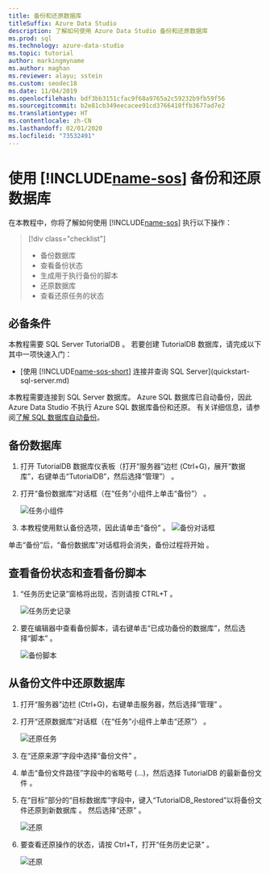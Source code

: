 ```yaml
---
title: 备份和还原数据库
titleSuffix: Azure Data Studio
description: 了解如何使用 Azure Data Studio 备份和还原数据库
ms.prod: sql
ms.technology: azure-data-studio
ms.topic: tutorial
author: markingmyname
ms.author: maghan
ms.reviewer: alayu; sstein
ms.custom: seodec18
ms.date: 11/04/2019
ms.openlocfilehash: bdf3bb3151cfac9f68a9765a2c59232b9fb59f56
ms.sourcegitcommit: b2e81cb349eecacee91cd3766410ffb3677ad7e2
ms.translationtype: HT
ms.contentlocale: zh-CN
ms.lasthandoff: 02/01/2020
ms.locfileid: "73532491"
---
```

# <a name="backup-and-restore-databases-using-includename-sosincludesname-sos-shortmd"></a>使用 [!INCLUDE[name-sos](../includes/name-sos-short.md)] 备份和还原数据库

在本教程中，你将了解如何使用 [!INCLUDE[name-sos](../includes/name-sos-short.md)] 执行以下操作：
> [!div class="checklist"]
> * 备份数据库 
> * 查看备份状态
> * 生成用于执行备份的脚本
> * 还原数据库
> * 查看还原任务的状态

## <a name="prerequisites"></a>必备条件

本教程需要 SQL Server TutorialDB  。 若要创建 TutorialDB  数据库，请完成以下其中一项快速入门：

* [使用 [!INCLUDE[name-sos-short](../includes/name-sos-short.md)] 连接并查询 SQL Server](quickstart-sql-server.md)

本教程需要连接到 SQL Server 数据库。 Azure SQL 数据库已自动备份，因此 Azure Data Studio 不执行 Azure SQL 数据库备份和还原。 有关详细信息，请参阅[了解 SQL 数据库自动备份](https://docs.microsoft.com/azure/sql-database/sql-database-automated-backups)。

## <a name="back-up-a-database"></a>备份数据库

1. 打开 TutorialDB 数据库仪表板（打开“服务器”边栏 (Ctrl+G)，展开“数据库”，右键单击“TutorialDB”，然后选择“管理”）      。

2. 打开“备份数据库”对话框（在“任务”小组件上单击“备份”）    。

   ![任务小组件](./media/tutorial-backup-restore-sql-server/tasks.png)

3. 本教程使用默认备份选项，因此请单击“备份”  。
   ![备份对话框](./media/tutorial-backup-restore-sql-server/backup-dialog.png)

单击“备份”后，“备份数据库”对话框将会消失，备份过程将开始   。

## <a name="view-the-backup-status-and-view-the-backup-script"></a>查看备份状态和查看备份脚本

1. “任务历史记录”窗格将出现，否则请按 CTRL+T   。

   ![任务历史记录](./media/tutorial-backup-restore-sql-server/task-history.png)

2. 要在编辑器中查看备份脚本，请右键单击“已成功备份的数据库”，然后选择“脚本”   。

   ![备份脚本](./media/tutorial-backup-restore-sql-server/task-script.png)

## <a name="restore-a-database-from-a-backup-file"></a>从备份文件中还原数据库

1. 打开“服务器”边栏 (Ctrl+G)，右键单击服务器，然后选择“管理”    。

2. 打开“还原数据库”对话框（在“任务”小组件上单击“还原”）    。

   ![还原任务](media/tutorial-backup-restore-sql-server/tasks-restore.png)

3. 在“还原来源”字段中选择“备份文件”   。

4. 单击“备份文件路径”字段中的省略号 (...)，然后选择 TutorialDB 的最新备份文件   。

5. 在“目标”部分的“目标数据库”字段中，键入“TutorialDB_Restored”以将备份文件还原到新数据库    。 然后选择“还原”  。

   ![还原](./media/tutorial-backup-restore-sql-server/restore.png)

6. 要查看还原操作的状态，请按 Ctrl+T，打开“任务历史记录”   。

   ![还原](./media/tutorial-backup-restore-sql-server/task-history-restore.png)